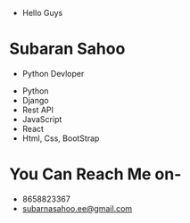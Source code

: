 * Hello Guys 
# Subaran Sahoo
* Python Devloper
- Python
- Django
- Rest API
- JavaScript
- React
- Html, Css, BootStrap

# You Can Reach Me on-
  * 8658823367
  * subarnasahoo.ee@gmail.com
  
